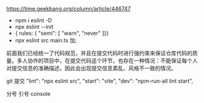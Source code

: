 https://time.geekbang.org/column/article/446747
- npm i eslint -D
- npx eslint --init
- { rules: { "semi": [ "warn", "never" ]}}
- npx eslint src     main.ts  加;

前面我们已经统一了代码规范，并且在提交代码时进行强约束来保证仓库代码的质量。多人协作的项目中，在提交代码这个环节，也存在一种情况：不能保证每个人对提交信息的准确描述，因此会出现提交信息紊乱、风格不一致的情况。

git 提交
"lint": "npx eslint src",
"start": "vite",
"dev": "npm-run-all lint start",

分号   引号   console  